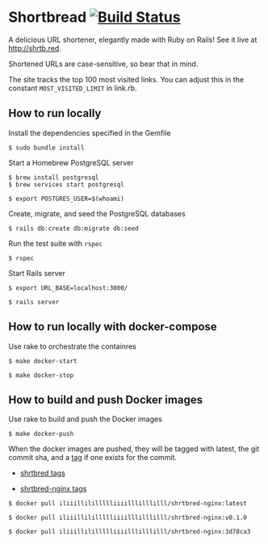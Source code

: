 
# Shortbread [![Build Status](https://travis-ci.org/IlIIIllIlIlllllIIIIlllIlllIllllIlllllll/shortbread.svg?branch=master)](https://travis-ci.org/IlIIIllIlIlllllIIIIlllIlllIllllIlllllll/shortbread)

A delicious URL shortener, elegantly made with Ruby on Rails! See it live at http://shrtb.red.

Shortened URLs are case-sensitive, so bear that in mind.

The site tracks the top 100 most visited links. You can adjust this in the constant `MOST_VISITED_LIMIT` in link.rb.

## How to run locally

Install the dependencies specified in the Gemfile
```shell
$ sudo bundle install
```

Start a Homebrew PostgreSQL server
```shell
$ brew install postgresql
$ brew services start postgresql

$ export POSTGRES_USER=$(whoami)
```

Create, migrate, and seed the PostgreSQL databases
```shell
$ rails db:create db:migrate db:seed
```

Run the test suite with `rspec`
```shell
$ rspec
```

Start Rails server
```shell
$ export URL_BASE=localhost:3000/

$ rails server
```

## How to run locally with docker-compose

Use rake to orchestrate the containres
```shell
$ make docker-start

$ make docker-stop
```

## How to build and push Docker images

Use rake to build and push the Docker images
```shell
$ make docker-push
```

When the docker images are pushed, they will be tagged with latest, the git commit sha, and a [tag](https://github.com/IlIIIllIlIlllllIIIIlllIlllIllllIlllllll/shortbread/tags) if one exists for the commit.

- [shrtbred tags](https://hub.docker.com/repository/docker/iliiillilillllliiiilllilllilll/shrtbred/tags?page=1)

- [shrtbred-nginx tags](https://hub.docker.com/repository/docker/iliiillilillllliiiilllilllilll/shrtbred-nginx/tags?page=1)

```shell
$ docker pull iliiillilillllliiiilllilllilll/shrtbred-nginx:latest

$ docker pull iliiillilillllliiiilllilllilll/shrtbred-nginx:v0.1.0

$ docker pull iliiillilillllliiiilllilllilll/shrtbred-nginx:3d78ca3
```

